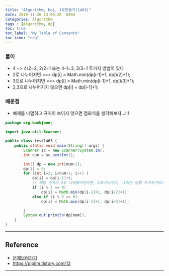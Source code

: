 ```yaml
---
title: "Algorithm, boj, 1로만들기(1463)"
date: 2019-11-26 13:00:28 -0400
categories: Algorithm
tags : [Algorithm, dp]
toc: true
toc_label: "My Table of Contents"
toc_icon: "cog"
---
```


### 풀이
- 4 => 4/2=2, 2/2=1 또는 4-1=3, 3/3=1 두가지 방법이 있다
- 2로 나누어지면 ==>
dp[i] = Math.min(dp[i-1]+1, dp[i/2]+1);
- 3으로 나누어지면 ==>
dp[i] = Math.min(dp[i-1]+1, dp[i/3]+1);
- 2,3으로 나누어지지 않으면 dp[i] = dp[i-1]+1;

### 배운점
- 예제를 나열하고 규칙이 보이지 않으면 점화식을 생각해보자...!!!

```java
package org.baekjoon;

import java.util.Scanner;

public class test1463 {
	public static void main(String[] args) {
		Scanner sc = new Scanner(System.in);
		int num = sc.nextInt();

		int[] dp = new int[num+1];
		dp[1] = 0;
		for (int i=2; i<num+1; i++) {
			dp[i] = dp[i-1]+1;
			// 해당 숫자가 2로 나눠떨어진다면, 2로나누거나, -1하는 방법 두가지가있다
			if (i % 2 == 0)
				dp[i] = Math.min(dp[i-1]+1, dp[i/2]+1);
			else if (i % 3 == 0)
				dp[i] = Math.min(dp[i-1]+1, dp[i/3]+1);

		}
		System.out.println(dp[num]);
	}
}
```

---
## Reference
- [문제보러가기](https://www.acmicpc.net/problem/1463)
- <https://plplim.tistory.com/12>

---
